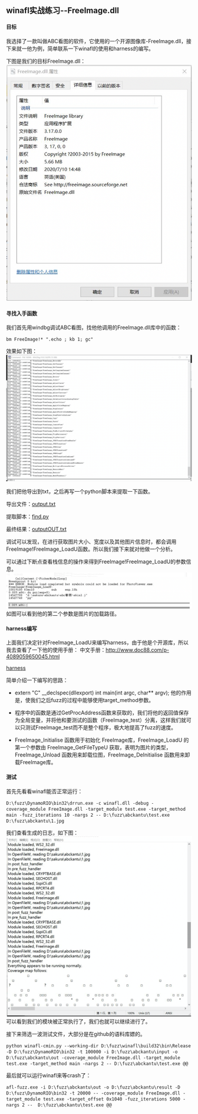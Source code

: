 ## winafl实战练习--FreeImage.dll

#### 目标
我选择了一款叫做ABC看图的软件，它使用的一个开源图像库-FreeImage.dll，接下来就一他为例，简单联系一下winafl的使用和harness的编写。

下图是我们的目标FreeImage.dll：
![](img/1.png)

#### 寻找入手函数

我们首先用windbg调试ABC看图，找他他调用的FreeImage.dll库中的函数：
```
bm FreeImage!* ".echo ; kb 1; gc"
```
效果如下图：
![](img/2.png)

我们把他导出到txt，之后再写一个python脚本来提取一下函数。

导出文件：[output.txt](./output.txt)

提取脚本：[find.py](./find.py)

最终结果：[outputOUT.txt](./outputOUT.txt)

调试可以发现，在进行获取图片大小、宽度以及其他图片信息时，都会调用FreeImage!FreeImage_LoadU函数。所以我们接下来就对他做一个分析。

可以通过下断点查看栈信息的操作来得到FreeImage!FreeImage_LoadU的参数信息。
![](img/3.png)
如图可以看到他的第二个参数是图片的加载路径。


#### harness编写
上面我们决定针对FreeImage_LoadU来编写harness，由于他是个开源库，所以我去查看了一下他的使用手册：
中文手册：http://www.doc88.com/p-4089059650045.html

[harness](./harness.cpp)

简单介绍一下编写的思路：

- extern "C" __declspec(dllexport) int main(int argc, char** argv);
他的作用是，使我们之后fuzz的过程中能够使用target_method参数。

- 程序中的函数是通过GetProcAddress函数来获取的，我们将他的返回值保存为全局变量，并将他和要测试的函数（FreeImage_test）分离，这样我们就可以只测试FreeImage_test而不是整个程序，极大地提高了fuzz的速度。
- FreeImage_Initialise 函数用于初始化 FreeImage库，FreeImage_LoadU 的第一个参数由 FreeImage_GetFileTypeU 获取，表明为图片的类型，FreeImage_Unload 函数用来卸载位图，FreeImage_DeInitialise 函数用来卸载FreeImage库。

#### 测试
首先先看看winafl能否正常运行：
```
D:\fuzz\DynamoRIO\bin32\drrun.exe -c winafl.dll -debug -coverage_module FreeImage.dll -target_module test.exe -target_method main -fuzz_iterations 10 -nargs 2 -- D:\fuzz\abckantu\test.exe D:\fuzz\abckantu\1.jpg
```
我们查看生成的日志，如下图：
![](img/4.png)
可以看到我们的模块被正常执行了，我们也就可以继续进行了。


接下来筛选一波测试文件，大部分是在github的语料库嫖的。
```
python winafl-cmin.py --working-dir D:\fuzz\winafl\build32\bin\Release -D D:\fuzz\DynamoRIO\bin32 -t 100000 -i D:\fuzz\abckantu\input -o D:\fuzz\abckantu\out -coverage_module FreeImage.dll -target_module test.exe -target_method main -nargs 2 -- D:\fuzz\abckantu\test.exe @@
```

最后就可以运行winafl来等crash了：
```
afl-fuzz.exe -i D:\fuzz\abckantu\out -o D:\fuzz\abckantu\result -D D:\fuzz\DynamoRIO\bin32 -t 20000 -- -coverage_module FreeImage.dll -target_module test.exe -target_offset 0x1040 -fuzz_iterations 5000 -nargs 2 --  D:\fuzz\abckantu\test.exe @@
```
